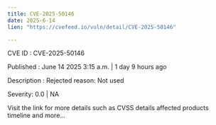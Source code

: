 ```yaml
---
title: CVE-2025-50146
date: 2025-6-14
lien: "https://cvefeed.io/vuln/detail/CVE-2025-50146"

---
```


CVE ID : CVE-2025-50146

Published :  June 14
2025
3:15 a.m. | 1 day
9 hours ago

Description : Rejected reason: Not used

Severity: 0.0 | NA

Visit the link for more details
such as CVSS details
affected products
timeline
and more...
